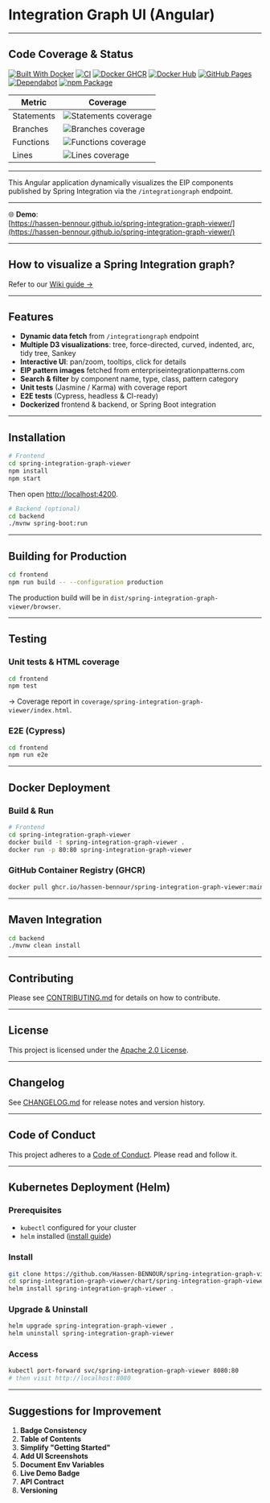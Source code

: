 # Integration Graph UI (Angular)

---

## Code Coverage & Status

[![Built With Docker](https://img.shields.io/badge/Built_With-Docker-informational?style=flat&logo=docker)]()
[![CI](https://github.com/Hassen-BENNOUR/spring-integration-graph-viewer/actions/workflows/ci.yml/badge.svg)]()
[![Docker GHCR](https://github.com/Hassen-BENNOUR/spring-integration-graph-viewer/actions/workflows/docker-ghcr-publish.yml/badge.svg)]()
[![Docker Hub](https://github.com/Hassen-BENNOUR/spring-integration-graph-viewer/actions/workflows/docker-publish.yml/badge.svg)]()
[![GitHub Pages](https://github.com/Hassen-BENNOUR/spring-integration-graph-viewer/actions/workflows/deploy-pages.yml/badge.svg)]()
[![Dependabot](https://github.com/Hassen-BENNOUR/spring-integration-graph-viewer/actions/workflows/dependabot/dependabot-updates/badge.svg)]()
[![npm Package](https://github.com/Hassen-BENNOUR/spring-integration-graph-viewer/actions/workflows/npm-publish-github-packages.yml/badge.svg)]()

<!-- coverage start -->
| Metric     | Coverage                                          |
|------------|---------------------------------------------------|
| Statements | ![Statements coverage](https://img.shields.io/badge/Statements-66.32%25-yellow) |
| Branches   | ![Branches coverage](https://img.shields.io/badge/Branches-31.03%25-yellow)     |
| Functions  | ![Functions coverage](https://img.shields.io/badge/Functions-67.06%25-yellow)   |
| Lines      | ![Lines coverage](https://img.shields.io/badge/Lines-65.47%25-yellow)           |
<!-- coverage end -->

---

This Angular application dynamically visualizes the EIP components published by Spring Integration via the `/integrationgraph` endpoint.

---

🌐 **Demo**:  
[https://hassen-bennour.github.io/spring-integration-graph-viewer/](https://hassen-bennour.github.io/spring-integration-graph-viewer/)

---

## How to visualize a Spring Integration graph?

Refer to our [Wiki guide →](https://github.com/Hassen-BENNOUR/spring-integration-graph-viewer/wiki#how-to-visualize-a-spring-integration-graph-)

---

## Features

- **Dynamic data fetch** from `/integrationgraph` endpoint
- **Multiple D3 visualizations**: tree, force-directed, curved, indented, arc, tidy tree, Sankey
- **Interactive UI**: pan/zoom, tooltips, click for details
- **EIP pattern images** fetched from enterpriseintegrationpatterns.com
- **Search & filter** by component name, type, class, pattern category
- **Unit tests** (Jasmine / Karma) with coverage report
- **E2E tests** (Cypress, headless & CI-ready)
- **Dockerized** frontend & backend, or Spring Boot integration

---

## Installation

```bash
# Frontend
cd spring-integration-graph-viewer
npm install
npm start
```

Then open [http://localhost:4200](http://localhost:4200).

```bash
# Backend (optional)
cd backend
./mvnw spring-boot:run
```

---

## Building for Production

```bash
cd frontend
npm run build -- --configuration production
```

The production build will be in `dist/spring-integration-graph-viewer/browser`.

---

## Testing

### Unit tests & HTML coverage

```bash
cd frontend
npm test
```

→ Coverage report in `coverage/spring-integration-graph-viewer/index.html`.

### E2E (Cypress)

```bash
cd frontend
npm run e2e
```

---

## Docker Deployment

### Build & Run

```bash
# Frontend
cd spring-integration-graph-viewer
docker build -t spring-integration-graph-viewer .
docker run -p 80:80 spring-integration-graph-viewer

```

### GitHub Container Registry (GHCR)

```bash
docker pull ghcr.io/hassen-bennour/spring-integration-graph-viewer:main
```

---

## Maven Integration

```bash
cd backend
./mvnw clean install
```

---

## Contributing

Please see [CONTRIBUTING.md](CONTRIBUTING.md) for details on how to contribute.

---

## License

This project is licensed under the [Apache 2.0 License](LICENSE).

---

## Changelog

See [CHANGELOG.md](CHANGELOG.md) for release notes and version history.

---

## Code of Conduct

This project adheres to a [Code of Conduct](CODE_OF_CONDUCT.md). Please read and follow it.

---

## Kubernetes Deployment (Helm)

### Prerequisites

- `kubectl` configured for your cluster
- `helm` installed ([install guide](https://helm.sh))

### Install

```bash
git clone https://github.com/Hassen-BENNOUR/spring-integration-graph-viewer.git
cd spring-integration-graph-viewer/chart/spring-integration-graph-viewer
helm install spring-integration-graph-viewer .
```

### Upgrade & Uninstall

```bash
helm upgrade spring-integration-graph-viewer .
helm uninstall spring-integration-graph-viewer
```

### Access

```bash
kubectl port-forward svc/spring-integration-graph-viewer 8080:80
# then visit http://localhost:8080
```

---

## Suggestions for Improvement

1. **Badge Consistency**
2. **Table of Contents**
3. **Simplify "Getting Started"**
4. **Add UI Screenshots**
5. **Document Env Variables**
6. **Live Demo Badge**
7. **API Contract**
8. **Versioning**
